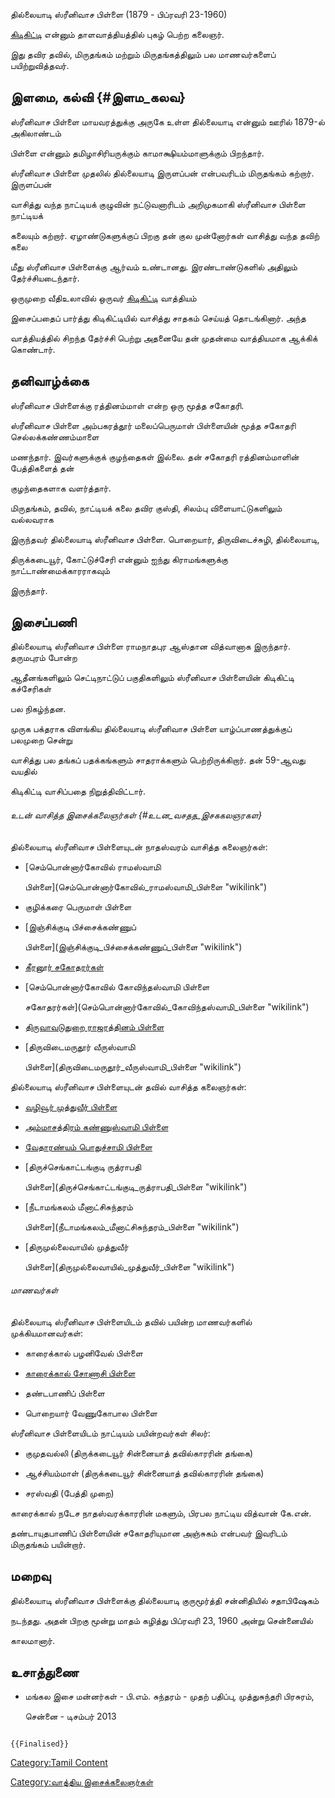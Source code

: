 தில்லையாடி ஸ்ரீனிவாச பிள்ளை (1879 - பிப்ரவரி 23-1960)
[கிடிகிட்டி](கிடிகிட்டி "wikilink") என்னும் தாளவாத்தியத்தில் புகழ் பெற்ற கலைஞர்.
இது தவிர தவில், மிருதங்கம் மற்றும் மிருதங்கத்திலும் பல மாணவர்களைப் பயிற்றுவித்தவர்.

## இளமை, கல்வி {#இளம_கலவ}

ஸ்ரீனிவாச பிள்ளை மாயவரத்துக்கு அருகே உள்ள தில்லையாடி என்னும் ஊரில் 1879-ல் அகிலாண்டம்
பிள்ளை என்னும் தமிழாசிரியருக்கும் காமாக்ஷியம்மாளுக்கும் பிறந்தார்.

ஸ்ரீனிவாச பிள்ளை முதலில் தில்லையாடி இருளப்பன் என்பவரிடம் மிருதங்கம் கற்றார். இருளப்பன்
வாசித்து வந்த நாட்டியக் குழுவின் நட்டுவனாரிடம் அறிமுகமாகி ஸ்ரீனிவாச பிள்ளை நாட்டியக்
கலையும் கற்றார். ஏழாண்டுகளுக்குப் பிறகு தன் குல முன்னோர்கள் வாசித்து வந்த தவிற் கலை
மீது ஸ்ரீனிவாச பிள்ளைக்கு ஆர்வம் உண்டானது. இரண்டாண்டுகளில் அதிலும் தேர்ச்சியடைந்தார்.
ஒருமுறை வீதிஉலாவில் ஒருவர் [கிடிகிட்டி](கிடிகிட்டி "wikilink") வாத்தியம்
இசைப்பதைப் பார்த்து கிடிகிட்டியில் வாசித்து சாதகம் செய்யத் தொடங்கினார். அந்த
வாத்தியத்தில் சிறந்த தேர்ச்சி பெற்று அதனையே தன் முதன்மை வாத்தியமாக ஆக்கிக் கொண்டார்.

## தனிவாழ்க்கை

ஸ்ரீனிவாச பிள்ளைக்கு ரத்தினம்மாள் என்ற ஒரு மூத்த சகோதரி.

ஸ்ரீனிவாச பிள்ளை அம்பகரத்தூர் மலைப்பெருமாள் பிள்ளையின் மூத்த சகோதரி செல்லக்கண்ணம்மாளை
மணந்தார். இவர்களுக்குக் குழந்தைகள் இல்லை. தன் சகோதரி ரத்தினம்மாளின் பேத்திகளைத் தன்
குழந்தைகளாக வளர்த்தார்.

மிருதங்கம், தவில், நாட்டியக் கலை தவிர குஸ்தி, சிலம்பு விளையாட்டுகளிலும் வல்லவராக
இருந்தவர் தில்லையாடி ஸ்ரீனிவாச பிள்ளை. பொறையார், திருவிடைச்சுழி, தில்லையாடி,
திருக்கடையூர், கோட்டுச்சேரி என்னும் ஐந்து கிராமங்களுக்கு நாட்டாண்மைக்காரராகவும்
இருந்தார்.

## இசைப்பணி

தில்லையாடி ஸ்ரீனிவாச பிள்ளை ராமநாதபுர ஆஸ்தான வித்வானாக இருந்தார். தருமபுரம் போன்ற
ஆதீனங்களிலும் செட்டிநாட்டுப் பகுதிகளிலும் ஸ்ரீனிவாச பிள்ளையின் கிடிகிட்டி கச்சேரிகள்
பல நிகழ்ந்தன.

முருக பக்தராக விளங்கிய தில்லையாடி ஸ்ரீனிவாச பிள்ளை யாழ்ப்பாணத்துக்குப் பலமுறை சென்று
வாசித்து பல தங்கப் பதக்கங்களும் சாதராக்களும் பெற்றிருக்கிறார். தன் 59-ஆவது வயதில்
கிடிகிட்டி வாசிப்பதை நிறுத்திவிட்டார்.

###### உடன் வாசித்த இசைக்கலைஞர்கள் {#உடன_வசதத_இசககலஞரகள}

தில்லையாடி ஸ்ரீனிவாச பிள்ளையுடன் நாதஸ்வரம் வாசித்த கலைஞர்கள்:

-   [செம்பொன்னார்கோவில் ராமஸ்வாமி
    பிள்ளை](செம்பொன்னார்கோவில்_ராமஸ்வாமி_பிள்ளை "wikilink")
-   குழிக்கரை பெருமாள் பிள்ளை
-   [இஞ்சிக்குடி பிச்சைக்கண்ணுப்
    பிள்ளை](இஞ்சிக்குடி_பிச்சைக்கண்ணுப்_பிள்ளை "wikilink")
-   [கீரனூர் சகோதரர்கள்](கீரனூர்_சின்னத்தம்பி_பிள்ளை "wikilink")
-   [செம்பொன்னார்கோவில் கோவிந்தஸ்வாமி பிள்ளை
    சகோதரர்கள்](செம்பொன்னார்கோவில்_கோவிந்தஸ்வாமி_பிள்ளை "wikilink")
-   [திருவாவடுதுறை ராஜரத்தினம் பிள்ளை](டி._என்._ராஜரத்தினம்_பிள்ளை "wikilink")
-   [திருவிடைமருதூர் வீருஸ்வாமி
    பிள்ளை](திருவிடைமருதூர்_வீருஸ்வாமி_பிள்ளை "wikilink")

தில்லையாடி ஸ்ரீனிவாச பிள்ளையுடன் தவில் வாசித்த கலைஞர்கள்:

-   [வழிவூர் முத்துவீர் பிள்ளை](வழிவூர்_முத்துவீர்_பிள்ளை "wikilink")
-   [அம்மாசத்திரம் கண்ணுஸ்வாமி பிள்ளை](அம்மாசத்திரம்_கண்ணுஸ்வாமி_பிள்ளை "wikilink")
-   [வேதாரண்யம் பொதுச்சாமி பிள்ளை](வேதாரண்யம்_பொதுச்சாமி_பிள்ளை "wikilink")
-   [திருச்செங்காட்டங்குடி ருத்ராபதி
    பிள்ளை](திருச்செங்காட்டங்குடி_ருத்ராபதி_பிள்ளை "wikilink")
-   [நீடாமங்கலம் மீனாட்சிசுந்தரம்
    பிள்ளை](நீடாமங்கலம்_மீனாட்சிசுந்தரம்_பிள்ளை "wikilink")
-   [திருமுல்லைவாயில் முத்துவீர்
    பிள்ளை](திருமுல்லைவாயில்_முத்துவீர்_பிள்ளை "wikilink")

###### மாணவர்கள்

தில்லையாடி ஸ்ரீனிவாச பிள்ளையிடம் தவில் பயின்ற மாணவர்களில் முக்கியமானவர்கள்:

-   காரைக்கால் பழனிவேல் பிள்ளை
-   [காரைக்கால் சோணாசி பிள்ளை](காரைக்கால்_சோணாசி_பிள்ளை "wikilink")
-   தண்டபாணிப் பிள்ளை
-   பொறையார் வேணுகோபால பிள்ளை

ஸ்ரீனிவாச பிள்ளையிடம் நாட்டியம் பயின்றவர்கள் சிலர்:

-   குமுதவல்லி (திருக்கடையூர் சின்னையாத் தவில்காரரின் தங்கை)
-   ஆச்சியம்மாள் (திருக்கடையூர் சின்னையாத் தவில்காரரின் தங்கை)
-   சரஸ்வதி (பேத்தி முறை)

காரைக்கால் நடேச நாதஸ்வரக்காரரின் மகளும், பிரபல நாட்டிய வித்வான் கே.என்.
தண்டாயுதபாணிப் பிள்ளையின் சகோதரியுமான அஞ்சுகம் என்பவர் இவரிடம் மிருதங்கம் பயின்றார்.

## மறைவு

தில்லையாடி ஸ்ரீனிவாச பிள்ளைக்கு தில்லையாடி குருமூர்த்தி சன்னிதியில் சதாபிஷேகம்
நடந்தது. அதன் பிறகு மூன்று மாதம் கழித்து பிப்ரவரி 23, 1960 அன்று சென்னையில்
காலமானார்.

## உசாத்துணை

-   மங்கல இசை மன்னர்கள் - பி.எம். சுந்தரம் - முதற் பதிப்பு, முத்துசுந்தரி பிரசுரம்,
    சென்னை - டிசம்பர் 2013

```{=mediawiki}
{{Finalised}}
```
[Category:Tamil Content](Category:Tamil_Content "wikilink")
[Category:வாத்திய இசைக்கலைஞர்கள்](Category:வாத்திய_இசைக்கலைஞர்கள் "wikilink")
